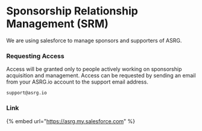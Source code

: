 # Sponsorship Relationship Management (SRM)

We are using salesforce to manage sponsors and supporters of ASRG. &#x20;

### Requesting Access

Access will be granted only to people actively working on sponsorship acquisition and management.  Access can be requested by sending an email from your ASRG.io account to the support email address.

```
support@asrg.io
```

### Link

{% embed url="https://asrg.my.salesforce.com" %}

